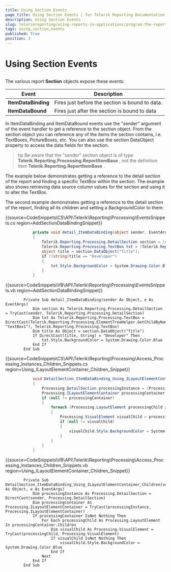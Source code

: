 ```yaml
---
title: Using Section Events
page_title: Using Section Events | for Telerik Reporting Documentation
description: Using Section Events
slug: telerikreporting/using-reports-in-applications/program-the-report-definition/report-events/using-section-events
tags: using,section,events
published: True
position: 3
---
```


# Using Section Events



## 

The various report __Section__ objects expose these events:
        




| Event | Description |
| ------ | ------ |
| __ItemDataBinding__ |Fires just before the section is bound to data.|
| __ItemDataBound__ |Fires just after the section is bound to data|






In ItemDataBinding and ItemDataBound events use the "sender" argument of the event handler to get a
          reference to the section object. From the section object you can reference any of the items the section contains,
          i.e. TextBoxes, PictureBoxes, etc. You can also use the section DataObject property to access the data fields
          for the section.
        

>tip Be aware that the "sender" section object is of type             __Telerik.Reporting.Processing.ReportItemBase__ , not the            definition item  __Telerik.Reporting.ReportItemBase__ .          


The example below demonstrates getting a reference to the detail section of the report and finding a specific
          TextBox within the section. The example also shows retrieving data source column values for the section and
          using it to alter the TextBox. 

The second example demonstrates getting a reference to the detail section of the report, finding all its children and setting a BackgroundColor to them:

{{source=CodeSnippets\CS\API\Telerik\Reporting\Processing\EventsSnippets.cs region=AddSectionDataBindingSnippet}}
````C#
	        private void detail_ItemDataBinding(object sender, EventArgs e)
	        {
	            Telerik.Reporting.Processing.DetailSection section = (sender as Telerik.Reporting.Processing.DetailSection);
	            Telerik.Reporting.Processing.TextBox txt = (Telerik.Reporting.Processing.TextBox)Telerik.Reporting.Processing.ElementTreeHelper.GetChildByName(section, "textBox1");
	            object title = section.DataObject["Title"];
	            if ((string)title == "Developer")
	            {
	                txt.Style.BackgroundColor = System.Drawing.Color.Blue;
	            }
	        }
````



{{source=CodeSnippets\VB\API\Telerik\Reporting\Processing\EventsSnippets.vb region=AddSectionDataBindingSnippet}}
````VB
	    Private Sub detail_ItemDataBinding(sender As Object, e As EventArgs)
	        Dim section As Telerik.Reporting.Processing.DetailSection = TryCast(sender, Telerik.Reporting.Processing.DetailSection)
	        Dim txt As Telerik.Reporting.Processing.TextBox = DirectCast(Telerik.Reporting.Processing.ElementTreeHelper.GetChildByName(section, "textBox1"), Telerik.Reporting.Processing.TextBox)
	        Dim title As Object = section.DataObject("Title")
	        If DirectCast(title, String) = "Developer" Then
	            txt.Style.BackgroundColor = System.Drawing.Color.Blue
	        End If
	    End Sub
````



{{source=CodeSnippets\CS\API\Telerik\Reporting\Processing\Access_Processing_Instances_Children_Snippets.cs region=Using_ILayoutElementContainer_Children_Snippet}}
````C#
			void DetailSection_ItemDataBinding_Using_ILayoutElementContainer_Children(object sender, EventArgs e)
			{
				Processing.DetailSection processingInstance = (Processing.DetailSection)sender;
				Processing.ILayoutElementContainer processingContainer = processingInstance as Processing.ILayoutElementContainer;
				if (null != processingContainer)
				{
					foreach (Processing.LayoutElement processingChild in processingContainer.Children)
					{
						Processing.VisualElement visualChild = processingChild as Processing.VisualElement;
						if (null != visualChild)
						{
							visualChild.Style.BackgroundColor = System.Drawing.Color.Blue;
						}
					}
				}
			}
````



{{source=CodeSnippets\VB\API\Telerik\Reporting\Processing\Access_Processing_Instances_Children_Snippets.vb region=Using_ILayoutElementContainer_Children_Snippet}}
````VB
	    Private Sub DetailSection_ItemDataBinding_Using_ILayoutElementContainer_Children(sender As Object, e As EventArgs)
	        Dim processingInstance As Processing.DetailSection = DirectCast(sender, Processing.DetailSection)
	        Dim processingContainer As Processing.ILayoutElementContainer = TryCast(processingInstance, Processing.ILayoutElementContainer)
	        If processingContainer IsNot Nothing Then
	            For Each processingChild As Processing.LayoutElement In processingContainer.Children
	                Dim visualChild As Processing.VisualElement = TryCast(processingChild, Processing.VisualElement)
	                If visualChild IsNot Nothing Then
	                    visualChild.Style.BackgroundColor = System.Drawing.Color.Blue
	                End If
	            Next
	        End If
	    End Sub
````


